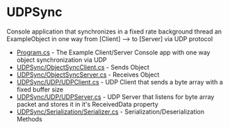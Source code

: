 # UDPSync
Console application that synchronizes in a fixed rate background thread an ExampleObject in one way from [Client] --> to [Server] via UDP protocol

* [Program.cs](/Program.cs) - The Example Client/Server Console app with one way object synchronization via UDP
* [UDPSync/ObjectSyncClient.cs](/UDPSync/ObjectSyncClient.cs) - Sends Object
* [UDPSync/ObjectSyncServer.cs](/UDPSync/ObjectSyncServer.cs) - Receives Object
* [UDPSync/UDP/UDPClient.cs](/UDPSync/UDP/UDPClient.cs) - UDP Client that sends a byte array with a fixed buffer size
* [UDPSync/UDP/UDPServer.cs](/UDPSync/UDP/UDPServer.cs) - UDP Server that listens for byte array packet and stores it in it's ReceivedData property
* [UDPSync/Serialization/Serializer.cs](/UDPSync/Serialization/Serializer.cs) - Serialization/Deserialization Methods
